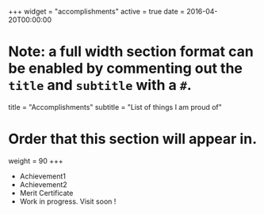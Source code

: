 +++
widget = "accomplishments"
active = true
date = 2016-04-20T00:00:00

# Note: a full width section format can be enabled by commenting out the `title` and `subtitle` with a `#`.
title = "Accomplishments"
subtitle = "List of things I am proud of"

# Order that this section will appear in.
weight = 90
+++
- Achievement1
- Achievement2
- Merit Certificate
- Work in progress. Visit soon !
